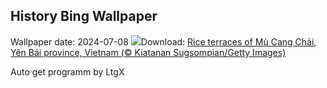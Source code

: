 ## History Bing Wallpaper
Wallpaper date: 2024-07-08
![](https://www.bing.com/th?id=OHR.YenBaiTerraces_EN-US4542290370_UHD.jpg&w=1000)Download: [Rice terraces of Mù Cang Chải, Yên Bái province, Vietnam (© Kiatanan Sugsompian/Getty Images)](https://www.bing.com/th?id=OHR.YenBaiTerraces_EN-US4542290370_UHD.jpg)

Auto get programm by LtgX
